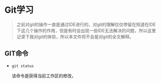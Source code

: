 # Git学习

> 之前对git的操作一直是通过IDE进行的，对git的理解仅仅停留在知道在IDE下这几个操作的作用，但是有时会出现一些IDE无法解决的问题，所以这里记录下我对git的体验，所以本文件将不会是对git的全文解释。

## GIT命令

* `git status`

    该命令是获得当前工作区的修改，